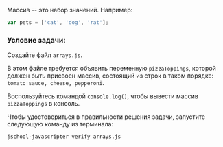 Массив -- это набор значений. Например:

```js
var pets = ['cat', 'dog', 'rat'];
```

### Условие задачи:

Создайте файл `arrays.js`.

В этом файле требуется объявить переменную `pizzaToppings`, которой должен быть присвоен массив, состоящий из строк в таком порядке: `tomato sauce, cheese, pepperoni`.

Воспользуйтесь командой `console.log()`, чтобы вывести массив `pizzaToppings` в консоль.

Чтобы удостовериться в правильности решения задачи, запустите следующую команду из терминала:

```bash
jschool-javascripter verify arrays.js
```
